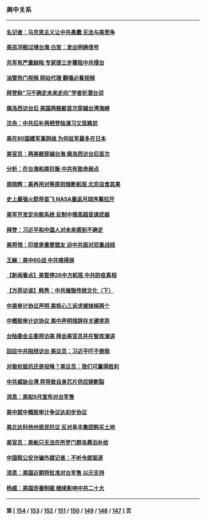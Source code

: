 ### 美中关系
---
#### [名记者：马克思主义让中共愚蠢 无法与美竞争](../../pages/nf1412576/n13811005.md?08290445) 
#### [美巡洋舰过境台海 白宫：发出明确信号](../../pages/nf1412576/n13812312.md?08290445) 
#### [共军有严重缺陷 专家提三步骤阻中共侵台](../../pages/nf1412576/n13811064.md?08290445) 
#### [油管热门视频 网站代理 翻墙必看视频](http://209.222.30.114:81/youtube.html?08290445)
#### [拜登称“习不确定未来走向”学者析潜台词](../../pages/nf1412576/n13812117.md?08290445) 
#### [佩洛西访台后 美国两舰艇首次穿越台湾海峡](../../pages/nf1412576/n13812095.md?08290445) 
#### [沈舟：中共后补两栖登陆演习又现尴尬](../../pages/nf1412576/n13811917.md?08290445) 
#### [美在80国建军事网络 为何驻军最多在日本](../../pages/nf1412576/n13807397.md?08290445) 
#### [美官员：两美舰穿越台海 佩洛西访台后首次](../../pages/nf1412576/n13812003.md?08290445) 
#### [分析：在台海和美抗衡 中共有致命弱点](../../pages/nf1412576/n13807798.md?08290445) 
#### [周晓辉：美再用对等原则熔断航班 北京自食其果](../../pages/nf1412576/n13811637.md?08290445) 
#### [史上最强火箭将首飞 NASA重返月球序幕拉开](../../pages/nf1412576/n13811587.md?08290445) 
#### [美军开发定向能系统 反制中俄高超音速武器](../../pages/nf1412576/n13811549.md?08290445) 
#### [拜登：习近平和中国人对未来感到不确定](../../pages/nf1412576/n13811569.md?08290445) 
#### [美将领：印度是重要盟友 迫中共面对双重战线](../../pages/nf1412576/n13811405.md?08290445) 
#### [王赫：美中6G战 中共难得逞](../../pages/nf1412576/n13811350.md?08290445) 
#### [【新闻看点】美暂停26中方航班 中共防疫真相](../../pages/nf1412576/n13811010.md?08290445) 
#### [【方菲访谈】韩秀：中共摧毁传统文化（下）](../../pages/nf1412576/n13810993.md?08290445) 
#### [中美审计协议声明 美核心三诉求被抹掉两个](../../pages/nf1412576/n13810979.md?08290445) 
#### [中概股审计达协议 美中声明措辞存关键差异](../../pages/nf1412576/n13810973.md?08290445) 
#### [台陆委会主委将访美 拜会美官员并在智库演讲](../../pages/nf1412576/n13810778.md?08290445) 
#### [回应中共阻挠访台 美议员：习近平吓不倒我](../../pages/nf1412576/n13810941.md?08290445) 
#### [对极权抵抗还是投降？美议员：我们可赢得胜利](../../pages/nf1412576/n13810869.md?08290445) 
#### [中共威胁台湾 将导致自身芯片供应链断裂](../../pages/nf1412576/n13810928.md?08290445) 
#### [消息：美拟9月宣布对台军售](../../pages/nf1412576/n13810783.md?08290445) 
#### [美中就中概股审计争议达初步协议](../../pages/nf1412576/n13810874.md?08290445) 
#### [美北达科他州居民抗议 反对阜丰集团购买土地](../../pages/nf1412576/n13810771.md?08290445) 
#### [美官员：美船只无法在所罗门群岛靠泊补给](../../pages/nf1412576/n13810550.md?08290445) 
#### [中国假公安诈骗外媒记者：不听令就驱逐](../../pages/nf1412576/n13810359.md?08290445) 
#### [消息：美国近期将批准对台军售 以示支持](../../pages/nf1412576/n13810468.md?08290445) 
#### [杨威：美国连番制裁 继续影响中共二十大](../../pages/nf1412576/n13810387.md?08290445) 

---
#### 第 [ [154](./154.md?08290445) / [153](./153.md?08290445) / [152](./152.md?08290445) / [151](./151.md?08290445) / [150](./150.md?08290445) / [149](./149.md?08290445) / [148](./148.md?08290445) / [147](./147.md?08290445) ] 页

